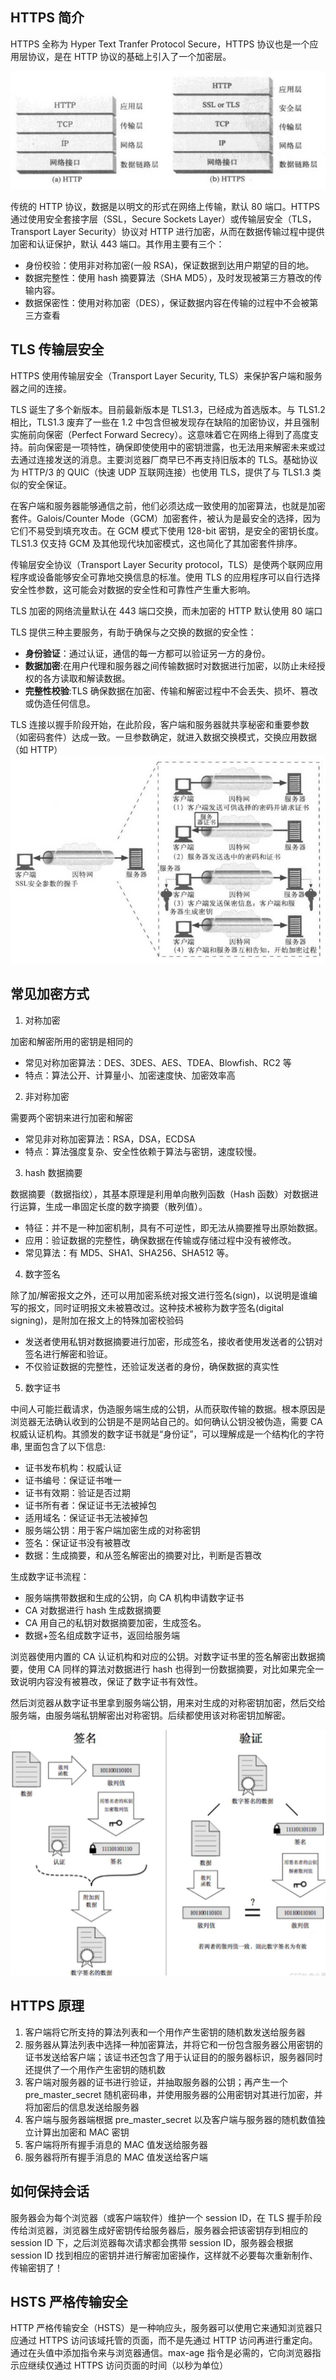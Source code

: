 ## HTTPS 简介

HTTPS 全称为 Hyper Text Tranfer Protocol Secure，HTTPS 协议也是一个应用层协议，是在 HTTP 协议的基础上引入了一个加密层。

![alt text](image-11.png)

传统的 HTTP 协议，数据是以明文的形式在网络上传输，默认 80 端口。HTTPS 通过使用安全套接字层（SSL，Secure Sockets Layer）或传输层安全（TLS，Transport Layer Security）协议对 HTTP 进行加密，从而在数据传输过程中提供加密和认证保护，默认 443 端口。其作用主要有三个：

- 身份校验：使用非对称加密(一般 RSA)，保证数据到达用户期望的目的地。
- 数据完整性：使用 hash 摘要算法（SHA MD5），及时发现被第三方篡改的传输内容。
- 数据保密性：使用对称加密（DES），保证数据内容在传输的过程中不会被第三方查看

## TLS 传输层安全

HTTPS 使用传输层安全（Transport Layer Security, TLS）来保护客户端和服务器之间的连接。

TLS 诞生了多个新版本。目前最新版本是 TLS1.3，已经成为首选版本。与 TLS1.2 相比，TLS1.3 废弃了一些在 1.2 中包含但被发现存在缺陷的加密协议，并且强制实施前向保密（Perfect Forward Secrecy）。这意味着它在网络上得到了高度支持。前向保密是一项特性，确保即使使用中的密钥泄露，也无法用来解密未来或过去通过连接发送的消息。主要浏览器厂商早已不再支持旧版本的 TLS。基础协议为 HTTP/3 的 QUIC（快速 UDP 互联网连接）也使用 TLS，提供了与 TLS1.3 类似的安全保证。

在客户端和服务器能够通信之前，他们必须达成一致使用的加密算法，也就是加密套件。Galois/Counter Mode（GCM）加密套件，被认为是最安全的选择，因为它们不易受到填充攻击。在 GCM 模式下使用 128-bit 密钥，是安全的密钥长度。TLS1.3 仅支持 GCM 及其他现代块加密模式，这也简化了其加密套件排序。

传输层安全协议（Transport Layer Security protocol，TLS）是使两个联网应用程序或设备能够安全可靠地交换信息的标准。使用 TLS 的应用程序可以自行选择安全性参数，这可能会对数据的安全性和可靠性产生重大影响。

TLS 加密的网络流量默认在 443 端口交换，而未加密的 HTTP 默认使用 80 端口

TLS 提供三种主要服务，有助于确保与之交换的数据的安全性：

- **身份验证**：通过认证，通信的每一方都可以验证另一方的身份。
- **数据加密**:在用户代理和服务器之间传输数据时对数据进行加密，以防止未经授权的各方读取和解读数据。
- **完整性校验**:TLS 确保数据在加密、传输和解密过程中不会丢失、损坏、篡改或伪造任何信息。

TLS 连接以握手阶段开始，在此阶段，客户端和服务器就共享秘密和重要参数（如密码套件）达成一致。一旦参数确定，就进入数据交换模式，交换应用数据（如 HTTP）
![alt text](image-10.png)

## 常见加密方式

1. 对称加密

加密和解密所用的密钥是相同的

- 常见对称加密算法：DES、3DES、AES、TDEA、Blowfish、RC2 等
- 特点：算法公开、计算量⼩、加密速度快、加密效率⾼

2. 非对称加密

需要两个密钥来进行加密和解密

- 常见非对称加密算法：RSA，DSA，ECDSA
- 特点：算法强度复杂、安全性依赖于算法与密钥，速度较慢。

3. hash 数据摘要

数据摘要（数据指纹），其基本原理是利用单向散列函数（Hash 函数）对数据进行运算，生成一串固定长度的数字摘要（散列值）。

- 特征：并不是一种加密机制，具有不可逆性，即无法从摘要推导出原始数据。
- 应用：验证数据的完整性，确保数据在传输或存储过程中没有被修改。
- 常见算法：有 MD5、SHA1、SHA256、SHA512 等。

4. 数字签名

除了加/解密报文之外，还可以用加密系统对报文进行签名(sign)，以说明是谁编写的报文，同时证明报文未被篡改过。这种技术被称为数字签名(digital signing)，是附加在报文上的特殊加密校验码

- 发送者使用私钥对数据摘要进行加密，形成签名，接收者使用发送者的公钥对签名进行解密和验证。
- 不仅验证数据的完整性，还验证发送者的身份，确保数据的真实性

5. 数字证书

中间人可能拦截请求，伪造服务端生成的公钥，从而获取传输的数据。根本原因是浏览器无法确认收到的公钥是不是网站自己的。如何确认公钥没被伪造，需要 CA 权威认证机构。其颁发的数字证书就是“身份证”，可以理解成是一个结构化的字符串, 里面包含了以下信息:

- 证书发布机构：权威认证
- 证书编号：保证证书唯一
- 证书有效期：验证是否过期
- 证书所有者：保证证书无法被掉包
- 适用域名：保证证书无法被掉包
- 服务端公钥：用于客户端加密生成的对称密钥
- 签名：保证证书没有被篡改
- 数据：生成摘要，和从签名解密出的摘要对比，判断是否篡改

生成数字证书流程：

- 服务端携带数据和生成的公钥，向 CA 机构申请数字证书
- CA 对数据进行 hash 生成数据摘要
- CA 用自己的私钥对数据摘要加密，生成签名。
- 数据+签名组成数字证书，返回给服务端

浏览器使用内置的 CA 认证机构和对应的公钥。对数字证书里的签名解密出数据摘要，使用 CA 同样的算法对数据进行 hash 也得到一份数据摘要，对比如果完全一致说明内容没有被篡改，保证了数字证书有效性。

然后浏览器从数字证书里拿到服务端公钥，用来对生成的对称密钥加密，然后交给服务端，由服务端私钥解密出对称密钥。后续都使用该对称密钥加解密。

![alt text](image.png)

## HTTPS 原理

1. 客户端将它所支持的算法列表和一个用作产生密钥的随机数发送给服务器
2. 服务器从算法列表中选择一种加密算法，并将它和一份包含服务器公用密钥的证书发送给客户端；该证书还包含了用于认证目的的服务器标识，服务器同时还提供了一个用作产生密钥的随机数
3. 客户端对服务器的证书进行验证，并抽取服务器的公钥；再产生一个 pre_master_secret 随机密码串，并使用服务器的公用密钥对其进行加密，并将加密后的信息发送给服务器
4. 客户端与服务器端根据 pre_master_secret 以及客户端与服务器的随机数值独立计算出加密和 MAC 密钥
5. 客户端将所有握手消息的 MAC 值发送给服务器
6. 服务器将所有握手消息的 MAC 值发送给客户端

## 如何保持会话

服务器会为每个浏览器（或客户端软件）维护一个 session ID，在 TLS 握手阶段传给浏览器，浏览器生成好密钥传给服务器后，服务器会把该密钥存到相应的 session ID 下，之后浏览器每次请求都会携带 session ID，服务器会根据 session ID 找到相应的密钥并进行解密加密操作，这样就不必要每次重新制作、传输密钥了！

## HSTS 严格传输安全

HTTP 严格传输安全（HSTS）是一种响应头，服务器可以使用它来通知浏览器只应通过 HTTPS 访问该域托管的页面，而不是先通过 HTTP 访问再进行重定向。
通过在头值中添加指令来与浏览器通信。max-age 指令是必需的，它向浏览器指示应继续仅通过 HTTPS 访问页面的时间（以秒为单位）
